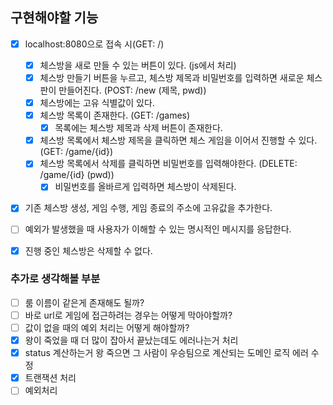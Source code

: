 ## 구현해야할 기능

- [x] localhost:8080으로 접속 시(GET: /)
  - [x] 체스방을 새로 만들 수 있는 버튼이 있다. (js에서 처리)
  - [x] 체스방 만들기 버튼을 누르고, 체스방 제목과 비밀번호를 입력하면 새로운 체스판이 만들어진다. (POST: /new (제목, pwd))
  - [x] 체스방에는 고유 식별값이 있다.
  - [x] 체스방 목록이 존재한다. (GET: /games)
      - [x] 목록에는 체스방 제목과 삭제 버튼이 존재한다.
  - [x] 체스방 목록에서 체스방 제목을 클릭하면 체스 게임을 이어서 진행할 수 있다. (GET: /game/{id})
  - [x] 체스방 목록에서 삭제를 클릭하면 비밀번호를 입력해야한다. (DELETE: /game/{id} (pwd))
      - [x] 비밀번호를 올바르게 입력하면 체스방이 삭제된다.
- [x] 기존 체스방 생성, 게임 수행, 게임 종료의 주소에 고유값을 추가한다.  
- [ ] 예외가 발생했을 때 사용자가 이해할 수 있는 명시적인 메시지를 응답한다.
- [x] 진행 중인 체스방은 삭제할 수 없다.
  

### 추가로 생각해볼 부분
- [ ] 룸 이름이 같은게 존재해도 될까? 
- [ ] 바로 url로 게임에 접근하려는 경우는 어떻게 막아야할까?
- [ ] 값이 없을 때의 예외 처리는 어떻게 해야할까?
- [x] 왕이 죽었을 때 더 많이 잡아서 끝났는데도 에러나는거 처리
- [x] status 계산하는거 왕 죽으면 그 사람이 우승팀으로 계산되는 도메인 로직 에러 수정
- [x] 트랜잭션 처리
- [ ] 예외처리